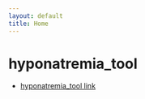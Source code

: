 ```yaml
---
layout: default
title: Home
---
```


# hyponatremia_tool
- [hyponatremia_tool link](https://liuian.github.io/pages-med-utils/hyponatremia_tool.html)
